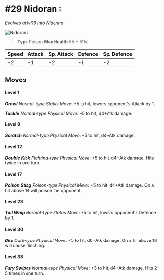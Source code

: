 # #29 Nidoran♀
*Evolves at lvl16 into Nidorina*

![Nidoran♀](https://img.pokemondb.net/sprites/home/normal/1x/nidoran-f.png)

> **Type** Poison
> **Max Health** 55 + 5\*lvl

| Speed | Attack | Sp. Attack | Defence | Sp. Defence |
| ----- | ------ | ---------- | ------- | ----------- |
| -2 | -1 | -2 | -1 | -2 |

## Moves
#### Level 1

***Growl** Normal-type Status Move*: +5 to hit, lowers opponent's Attack by 1.

***Tackle** Normal-type Physical Move*: +5 to hit, d4+Atk damage. 
#### Level 8

***Scratch** Normal-type Physical Move*: +5 to hit, d4+Atk damage. 
#### Level 12

***Double Kick** Fighting-type Physical Move*: +5 to hit, d4+Atk damage. Hits twice in one turn.
#### Level 17

***Poison Sting** Poison-type Physical Move*: +5 to hit, d4+Atk damage. On a hit above 18 will poison the opponent.
#### Level 23

***Tail Whip** Normal-type Status Move*: +5 to hit, lowers opponent's Defence by 1.
#### Level 30

***Bite** Dark-type Physical Move*: +5 to hit, d6+Atk damage. On a hit above 18 will cause flinching.
#### Level 38

***Fury Swipes** Normal-type Physical Move*: +3 to hit, d4+Atk damage. Hits 2-5 times in one turn.

